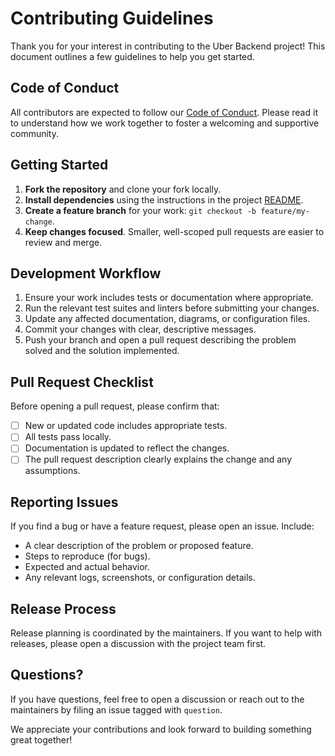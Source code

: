 # Contributing Guidelines

Thank you for your interest in contributing to the Uber Backend project! This document outlines a few guidelines to help you get started.

## Code of Conduct

All contributors are expected to follow our [Code of Conduct](CODE_OF_CONDUCT.md). Please read it to understand how we work together to foster a welcoming and supportive community.

## Getting Started

1. **Fork the repository** and clone your fork locally.
2. **Install dependencies** using the instructions in the project [README](README.md).
3. **Create a feature branch** for your work: `git checkout -b feature/my-change`.
4. **Keep changes focused**. Smaller, well-scoped pull requests are easier to review and merge.

## Development Workflow

1. Ensure your work includes tests or documentation where appropriate.
2. Run the relevant test suites and linters before submitting your changes.
3. Update any affected documentation, diagrams, or configuration files.
4. Commit your changes with clear, descriptive messages.
5. Push your branch and open a pull request describing the problem solved and the solution implemented.

## Pull Request Checklist

Before opening a pull request, please confirm that:

- [ ] New or updated code includes appropriate tests.
- [ ] All tests pass locally.
- [ ] Documentation is updated to reflect the changes.
- [ ] The pull request description clearly explains the change and any assumptions.

## Reporting Issues

If you find a bug or have a feature request, please open an issue. Include:

- A clear description of the problem or proposed feature.
- Steps to reproduce (for bugs).
- Expected and actual behavior.
- Any relevant logs, screenshots, or configuration details.

## Release Process

Release planning is coordinated by the maintainers. If you want to help with releases, please open a discussion with the project team first.

## Questions?

If you have questions, feel free to open a discussion or reach out to the maintainers by filing an issue tagged with `question`.

We appreciate your contributions and look forward to building something great together!
